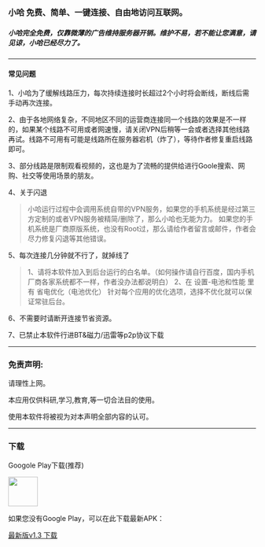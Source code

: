 ### 小哈 免费、简单、一键连接、自由地访问互联网。

##### 小哈完全免费，仅靠微薄的广告维持服务器开销。维护不易，若不能让您满意，请见谅，小哈已经尽力了。

-------------------------------------
#### 常见问题

1、小哈为了缓解线路压力，每次持续连接时长超过2个小时将会断线，断线后需手动再次连接。

2、由于各地网络复杂，不同地区不同的运营商连接同一个线路的效果是不一样的，如果某个线路不可用或者网速慢，请关闭VPN后稍等一会或者选择其他线路再试。线路不可用有可能是线路所在服务器宕机（炸了），等待作者修复重启线路即可。

3、部分线路是限制观看视频的，这也是为了流畅的提供给进行Goole搜索、网购、社交等使用场景的朋友。

4、关于闪退
> 小哈运行过程中会调用系统自带的VPN服务，如果您的手机系统是经过第三方定制的或者VPN服务被精简/删除了，那么小哈也无能为力。
  如果您的手机系统是厂商原版系统，也没有Root过，那么请给作者留言或邮件，作者会尽力修复闪退等其他错误。

5、每次连接几分钟就不行了，就掉线了
> 1、请将本软件加入到后台运行的白名单。（如何操作请自行百度，国内手机厂商各家系统都不一样，作者没办法都说明白）
  2、在 设置-电池和性能 里有 省电优化（电池优化） 针对每个应用的优化选项，选择不优化就可以保证常驻后台。

6、不需要时请断开连接节省资源。

7、已禁止本软件行进BT&磁力/迅雷等p2p协议下载

-------------------------------------  
### 免责声明:

请理性上网。

本应用仅供科研,学习,教育,等一切合法目的使用。

使用本软件将被视为对本声明全部内容的认可。

---------------------------------------
### 下载

Googole Play下载(推荐)

<a href="https://play.google.com/store/apps/details?id=me.xhss.xiaoha" rel="nofollow"><img src="https://camo.githubusercontent.com/bdaf711a93d64d0bb5e5abfc346a8b84ea47f164/68747470733a2f2f706c61792e676f6f676c652e636f6d2f696e746c2f656e5f75732f6261646765732f696d616765732f67656e657269632f656e2d706c61792d62616467652e706e67" height="60" data-canonical-src="https://play.google.com/intl/en_us/badges/images/generic/en-play-badge.png" style="max-width:100%;"></a>

如果您没有Google Play，可以在此下载最新APK：

[最新版v1.3 下载](https://github.com/xhssme/xiaoha/releases/download/v1.3/xiaoha1.3.apk "下载地址")

  


